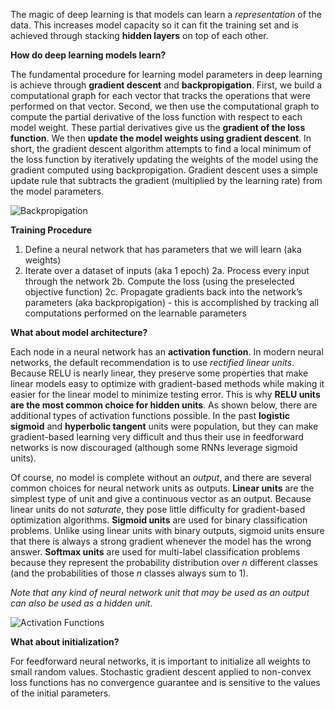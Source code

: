 The magic of deep learning is that models can learn a _representation_ of the data. This increases model capacity so it can fit the training set and is achieved through stacking **hidden layers** on top of each other.

**How do deep learning models learn?**

The fundamental procedure for learning model parameters in deep learning is achieve through **gradient descent** and **backpropigation**. First, we build a computational graph for each vector that tracks the operations that were performed on that vector. Second, we then use the computational graph to compute the partial derivative of the loss function with respect to each model weight. These partial derivatives give us the **gradient of the loss function**. We then **update the model weights using gradient descent**. In short, the gradient descent algorithm attempts to find a local minimum of the loss function by iteratively updating the weights of the model using the gradient computed using backpropigation. Gradient descent uses a simple update rule that subtracts the gradient (multiplied by the learning rate) from the model parameters.

![Backpropigation](https://cdn-images-1.medium.com/max/1600/1*q1M7LGiDTirwU-4LcFq7_Q.png)

**Training Procedure**
1. Define a neural network that has parameters that we will learn (aka weights)
2. Iterate over a dataset of inputs (aka 1 epoch)
	2a. Process every input through the network
	2b. Compute the loss (using the preselected objective function)
	2c. Propagate gradients back into the network’s parameters (aka backpropigation)
		- this is accomplished by tracking all computations performed on the learnable parameters

**What about model architecture?**

Each node in a neural network has an **activation function**. In modern neural networks, the default recommendation is to use _rectified linear units_. Because RELU is nearly linear, they preserve some properties that make linear models easy to optimize with gradient-based methods while making it easier for the linear model to minimize testing error. This is why __RELU units are the most common choice for hidden units__. As shown below, there are additional types of activation functions possible. In the past **logistic sigmoid** and **hyperbolic tangent** units were population, but they can make gradient-based learning very difficult and thus their use in feedforward networks is now discouraged (although some RNNs leverage sigmoid units). 

Of course, no model is complete without an _output_, and there are several common choices for neural network units as outputs. **Linear units** are the simplest type of unit and give a continuous vector as an output. Because linear units do not _saturate_, they pose little difficulty for gradient-based optimization algorithms. **Sigmoid units** are used for binary classification problems. Unlike using linear units with binary outputs, sigmoid units ensure that there is always a strong gradient whenever the model has the wrong answer. **Softmax units** are used for multi-label classification problems because they represent the probability distribution over _n_ different classes (and the probabilities of those _n_ classes always sum to 1).

_Note that any kind of neural network unit that may be used as an output can also be used as a hidden unit._

![Activation Functions](https://cdn-images-1.medium.com/max/1200/1*ZafDv3VUm60Eh10OeJu1vw.png)

**What about initialization?**

For feedforward neural networks, it is important to initialize all weights to small random values. Stochastic gradient descent applied to non-convex loss functions has no convergence guarantee and is sensitive to the values of the initial parameters.
